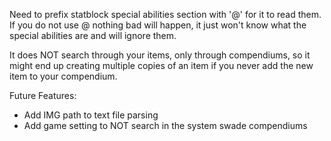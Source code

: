 Need to prefix statblock special abilities section with '@' for it to read them. If you do not use @ nothing bad will happen, it just won't know what the special abilities are and will ignore them.

It does NOT search through your items, only through compendiums, so it  might end up creating multiple copies of an item if you never add the new item to your compendium.

Future Features:
- Add IMG path to text file parsing
- Add game setting to NOT search in the system swade compendiums